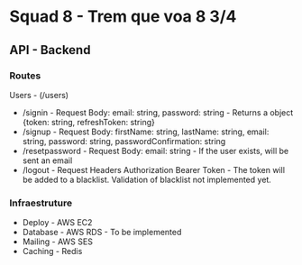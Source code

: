 # Squad 8 - Trem que voa 8 3/4

## API - Backend

### Routes

Users - (/users)

- /signin - Request Body: email: string, password: string - Returns a object {token: string, refreshToken: string}
- /signup - Request Body: firstName: string, lastName: string, email: string, password: string, passwordConfirmation: string
- /resetpassword - Request Body: email: string - If the user exists, will be sent an email
- /logout - Request Headers Authorization Bearer Token - The token will be added to a blacklist. Validation of blacklist not implemented yet.

### Infraestruture

- Deploy - AWS EC2
- Database - AWS RDS - To be implemented
- Mailing - AWS SES
- Caching - Redis
